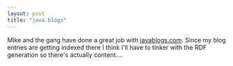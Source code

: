```yaml
---
layout: post
title: "java.blogs"
---
```




Mike and the gang have done a great job with <a href="http://www.javablogs.com/">javablogs.com</a>. Since my blog entries are getting indexed there I think I'll have to tinker with the RDF generation so there's actually content....


